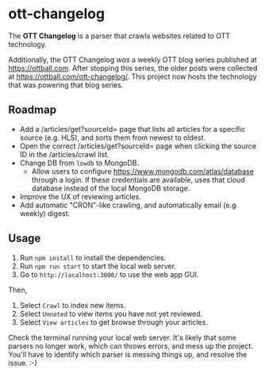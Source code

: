# ott-changelog

The **OTT Changelog** is a parser that crawls websites related to OTT technology.

Additionally, the OTT Changelog _was_ a weekly OTT blog series published at https://ottball.com.
After stopping this series, the older posts were collected at https://ottball.com/ott-changelog/.
This project now hosts the technology that was powering that blog series.

## Roadmap

* Add a /articles/get?sourceId=<sourceId> page that lists all articles for a specific source (e.g. HLS), and sorts them from newest to oldest.
* Open the correct /articles/get?sourceId=<sourceId> page when clicking the source ID in the /articles/crawl list.
* Change DB from `lowdb` to MongoDB.
  * Allow users to configure https://www.mongodb.com/atlas/database through a login.
  If these credentials are available, uses that cloud database instead of the local MongoDB storage.
* Improve the UX of reviewing articles.
* Add automatic "CRON"-like crawling, and automatically email (e.g. weekly) digest.

## Usage

1. Run `npm install` to install the dependencies.
2. Run `npm run start` to start the local web server.
3. Go to `http://localhost:3000/` to use the web app GUI.

Then,
1. Select `Crawl` to index new items.
2. Select `Unnoted` to view items you have not yet reviewed.
3. Select `View articles` to get browse through your articles.

Check the terminal running your local web server.
It's likely that some parsers no longer work, which can throws errors, and mess up the project.
You'll have to identify which parser is messing things up, and resolve the issue. :-)
